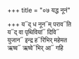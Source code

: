 +++
title = "०७ यद्ध नूनं"

+++
य᳓द् ध नून᳓म् पराव᳓ति  
य᳓द् वा पृथिवियां᳓ दिवि᳓  
युजान᳓ इन्द्र ह᳓रिभिर् महेमत  
ऋष्व᳓ ऋष्वे᳓भिर् आ᳓ गहि